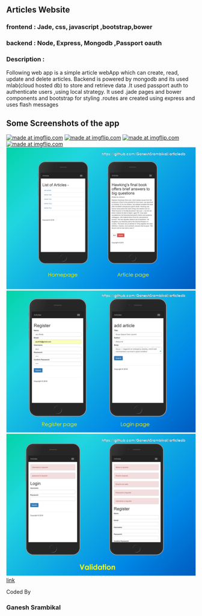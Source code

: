 ## Articles Website  


### frontend : Jade, css, javascript ,bootstrap,bower
### backend  : Node, Express, Mongodb ,Passport oauth

### Description :

Following web app is a simple article webApp which can create, read, update and delete articles. Backend is powered by mongodb and its used mlab(cloud hosted db) to store and retrieve data .It used passport auth to authenticate users ,using local strategy. It used .jade pages and bower components and bootstrap for styling .routes are created using express and uses flash messages 

## Some Screenshots of the app
<a href="https://imgflip.com/gif/2kbi57"><img src="https://i.imgflip.com/2kbi57.gif" title="made at imgflip.com"/></a>
<a href="https://imgflip.com/gif/2kbid7"><img src="https://i.imgflip.com/2kbid7.gif" title="made at imgflip.com"/></a>
<a href="https://imgflip.com/gif/2kbiyy"><img src="https://i.imgflip.com/2kbiyy.gif" title="made at imgflip.com"/></a>
<a href="https://imgflip.com/gif/2kao0a"><img src="https://i.imgflip.com/2kao0a.gif" title="made at imgflip.com"/></a>
![Image](https://github.com/GaneshSrambikal/articledb/blob/master/snaps/snap01.png)
![Image](https://github.com/GaneshSrambikal/articledb/blob/master/snaps/snap02.png)
![Image](https://github.com/GaneshSrambikal/articledb/blob/master/snaps/snap03.png)
  [link](https://github.com/GaneshSrambikal/articledb/tree/master/snaps/)
  
  Coded By 
  ### Ganesh Srambikal
